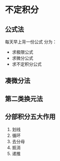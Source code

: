 
# 不定积分
## 公式法
每天早上背一份公式
分为：
- 求极限公式
- 求微分公式
- 求不定积分公式

## 凑微分法

## 第二类换元法

## 分部积分五大作用
1. 划线
2. 循环
3. 去分母
4. 抵消
5. 递推


